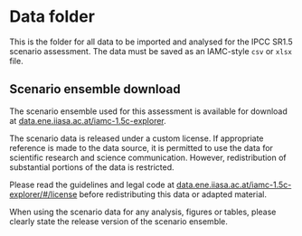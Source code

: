 # Data folder

This is the folder for all data to be imported and analysed
for the IPCC SR1.5 scenario assessment.
The data must be saved as an IAMC-style `csv` or `xlsx` file.

## Scenario ensemble download

The scenario ensemble used for this assessment is available for download
at [data.ene.iiasa.ac.at/iamc-1.5c-explorer](https://data.ene.iiasa.ac.at/iamc-1.5c-explorer).

The scenario data is released under a custom license.
If appropriate reference is made to the data source, it is permitted to use
the data for scientific research and science communication.
However, redistribution of substantial portions of the data is restricted.

Please read the guidelines and legal code
at [data.ene.iiasa.ac.at/iamc-1.5c-explorer/#/license](https://data.ene.iiasa.ac.at/iamc-1.5c-explorer/#/license)
before redistributing this data or adapted material.

When using the scenario data for any analysis, figures or tables,
please clearly state the release version of the scenario ensemble.
